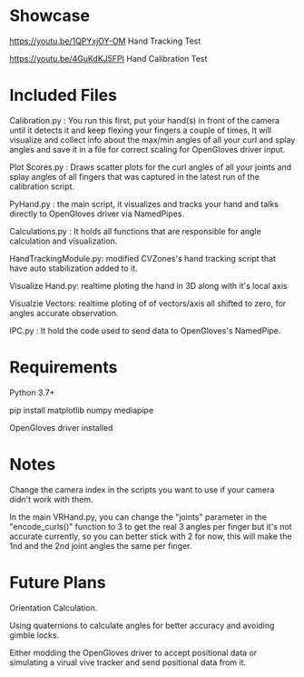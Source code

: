 # Showcase
https://youtu.be/1QPYxjOY-OM Hand Tracking Test

https://youtu.be/4GuKdKJ5FPI Hand Calibration Test

# Included Files
Calibration.py : You run this first, put your hand(s) in front of the camera until it detects it and keep flexing your fingers a couple of times, It will visualize and collect info about the max/min angles of all your curl and splay angles and save it in a file for correct scaling for OpenGloves driver input.

Plot Scores.py : Draws scatter plots for the curl angles of all your joints and splay angles of all fingers that was captured in the latest run of the calibration script.

PyHand.py : the main script, it visualizes and tracks your hand and talks directly to OpenGloves driver via NamedPipes.

Calculations.py : It holds all functions that are responsible for angle calculation and visualization.

HandTrackingModule.py: modified CVZones's hand tracking script that have auto stabilization added to it.

Visualize Hand.py: realtime ploting the hand in 3D along with it's local axis

Visualzie Vectors: realtime ploting of of vectors/axis all shifted to zero, for angles accurate observation.

IPC.py : It hold the code used to send data to OpenGloves's NamedPipe.

# Requirements
Python 3.7+

pip install matplotlib numpy mediapipe

OpenGloves driver installed

# Notes
Change the camera index in the scripts you want to use if your camera didn't work with them.

In the main VRHand.py, you can change the "joints" parameter in the "encode_curls()" function to 3 to get the real 3 angles per finger but it's not accurate currently, so you can better stick with 2 for now, this will make the 1nd and the 2nd joint angles the same per finger.

# Future Plans
Orientation Calculation.

Using quaternions to calculate angles for better accuracy and avoiding gimble locks.

Either modding the OpenGloves driver to accept positional data or simulating a virual vive tracker and send positional data from it.
